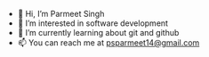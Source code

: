- 👋 Hi, I’m Parmeet Singh
- 👀 I’m interested in software development
- 🌱 I’m currently learning about git and github
- 📫 You can reach me at psparmeet14@gmail.com

<!---
psparmeet14/psparmeet14 is a ✨ special ✨ repository because its `README.md` (this file) appears on your GitHub profile.
You can click the Preview link to take a look at your changes.
--->
